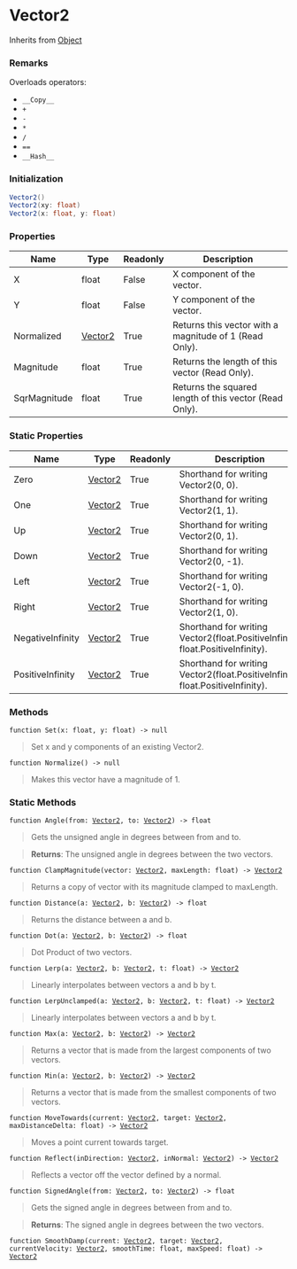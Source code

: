 # Vector2
Inherits from [Object](../objects/Object.md)
### Remarks
Overloads operators: 
- `__Copy__`
- `+`
- `-`
- `*`
- `/`
- `==`
- `__Hash__`
### Initialization
```csharp
Vector2()
Vector2(xy: float)
Vector2(x: float, y: float)
```

### Properties
|Name|Type|Readonly|Description|
|---|---|---|---|
|X|float|False|X component of the vector.|
|Y|float|False|Y component of the vector.|
|Normalized|[Vector2](../objects/Vector2.md)|True|Returns this vector with a magnitude of 1 (Read Only).|
|Magnitude|float|True|Returns the length of this vector (Read Only).|
|SqrMagnitude|float|True|Returns the squared length of this vector (Read Only).|


### Static Properties
|Name|Type|Readonly|Description|
|---|---|---|---|
|Zero|[Vector2](../objects/Vector2.md)|True|Shorthand for writing Vector2(0, 0).|
|One|[Vector2](../objects/Vector2.md)|True|Shorthand for writing Vector2(1, 1).|
|Up|[Vector2](../objects/Vector2.md)|True|Shorthand for writing Vector2(0, 1).|
|Down|[Vector2](../objects/Vector2.md)|True|Shorthand for writing Vector2(0, -1).|
|Left|[Vector2](../objects/Vector2.md)|True|Shorthand for writing Vector2(-1, 0).|
|Right|[Vector2](../objects/Vector2.md)|True|Shorthand for writing Vector2(1, 0).|
|NegativeInfinity|[Vector2](../objects/Vector2.md)|True|Shorthand for writing Vector2(float.PositiveInfinity, float.PositiveInfinity).|
|PositiveInfinity|[Vector2](../objects/Vector2.md)|True|Shorthand for writing Vector2(float.PositiveInfinity, float.PositiveInfinity).|


### Methods
<pre class="language-typescript"><code class="lang-typescript">function Set(x: float, y: float) -> null</code></pre>
> Set x and y components of an existing Vector2.

<pre class="language-typescript"><code class="lang-typescript">function Normalize() -> null</code></pre>
> Makes this vector have a magnitude of 1.


### Static Methods
<pre class="language-typescript"><code class="lang-typescript">function Angle(from: <a data-footnote-ref href="#user-content-fn-Vector2">Vector2</a>, to: <a data-footnote-ref href="#user-content-fn-Vector2">Vector2</a>) -> float</code></pre>
> Gets the unsigned angle in degrees between from and to.

> **Returns**: The unsigned angle in degrees between the two vectors.
<pre class="language-typescript"><code class="lang-typescript">function ClampMagnitude(vector: <a data-footnote-ref href="#user-content-fn-Vector2">Vector2</a>, maxLength: float) -> <a data-footnote-ref href="#user-content-fn-Vector2">Vector2</a></code></pre>
> Returns a copy of vector with its magnitude clamped to maxLength.

<pre class="language-typescript"><code class="lang-typescript">function Distance(a: <a data-footnote-ref href="#user-content-fn-Vector2">Vector2</a>, b: <a data-footnote-ref href="#user-content-fn-Vector2">Vector2</a>) -> float</code></pre>
> Returns the distance between a and b.

<pre class="language-typescript"><code class="lang-typescript">function Dot(a: <a data-footnote-ref href="#user-content-fn-Vector2">Vector2</a>, b: <a data-footnote-ref href="#user-content-fn-Vector2">Vector2</a>) -> float</code></pre>
> Dot Product of two vectors.

<pre class="language-typescript"><code class="lang-typescript">function Lerp(a: <a data-footnote-ref href="#user-content-fn-Vector2">Vector2</a>, b: <a data-footnote-ref href="#user-content-fn-Vector2">Vector2</a>, t: float) -> <a data-footnote-ref href="#user-content-fn-Vector2">Vector2</a></code></pre>
> Linearly interpolates between vectors a and b by t.

<pre class="language-typescript"><code class="lang-typescript">function LerpUnclamped(a: <a data-footnote-ref href="#user-content-fn-Vector2">Vector2</a>, b: <a data-footnote-ref href="#user-content-fn-Vector2">Vector2</a>, t: float) -> <a data-footnote-ref href="#user-content-fn-Vector2">Vector2</a></code></pre>
> Linearly interpolates between vectors a and b by t.

<pre class="language-typescript"><code class="lang-typescript">function Max(a: <a data-footnote-ref href="#user-content-fn-Vector2">Vector2</a>, b: <a data-footnote-ref href="#user-content-fn-Vector2">Vector2</a>) -> <a data-footnote-ref href="#user-content-fn-Vector2">Vector2</a></code></pre>
> Returns a vector that is made from the largest components of two vectors.

<pre class="language-typescript"><code class="lang-typescript">function Min(a: <a data-footnote-ref href="#user-content-fn-Vector2">Vector2</a>, b: <a data-footnote-ref href="#user-content-fn-Vector2">Vector2</a>) -> <a data-footnote-ref href="#user-content-fn-Vector2">Vector2</a></code></pre>
> Returns a vector that is made from the smallest components of two vectors.

<pre class="language-typescript"><code class="lang-typescript">function MoveTowards(current: <a data-footnote-ref href="#user-content-fn-Vector2">Vector2</a>, target: <a data-footnote-ref href="#user-content-fn-Vector2">Vector2</a>, maxDistanceDelta: float) -> <a data-footnote-ref href="#user-content-fn-Vector2">Vector2</a></code></pre>
> Moves a point current towards target.

<pre class="language-typescript"><code class="lang-typescript">function Reflect(inDirection: <a data-footnote-ref href="#user-content-fn-Vector2">Vector2</a>, inNormal: <a data-footnote-ref href="#user-content-fn-Vector2">Vector2</a>) -> <a data-footnote-ref href="#user-content-fn-Vector2">Vector2</a></code></pre>
> Reflects a vector off the vector defined by a normal.

<pre class="language-typescript"><code class="lang-typescript">function SignedAngle(from: <a data-footnote-ref href="#user-content-fn-Vector2">Vector2</a>, to: <a data-footnote-ref href="#user-content-fn-Vector2">Vector2</a>) -> float</code></pre>
> Gets the signed angle in degrees between from and to.

> **Returns**: The signed angle in degrees between the two vectors.
<pre class="language-typescript"><code class="lang-typescript">function SmoothDamp(current: <a data-footnote-ref href="#user-content-fn-Vector2">Vector2</a>, target: <a data-footnote-ref href="#user-content-fn-Vector2">Vector2</a>, currentVelocity: <a data-footnote-ref href="#user-content-fn-Vector2">Vector2</a>, smoothTime: float, maxSpeed: float) -> <a data-footnote-ref href="#user-content-fn-Vector2">Vector2</a></code></pre>

[^Camera]: [Camera](../static/Camera.md)
[^Character]: [Character](../objects/Character.md)
[^Collider]: [Collider](../objects/Collider.md)
[^Collision]: [Collision](../objects/Collision.md)
[^Color]: [Color](../objects/Color.md)
[^Convert]: [Convert](../static/Convert.md)
[^Cutscene]: [Cutscene](../static/Cutscene.md)
[^Dict]: [Dict](../objects/Dict.md)
[^Game]: [Game](../static/Game.md)
[^Human]: [Human](../objects/Human.md)
[^Input]: [Input](../static/Input.md)
[^Json]: [Json](../static/Json.md)
[^LineCastHitResult]: [LineCastHitResult](../objects/LineCastHitResult.md)
[^LineRenderer]: [LineRenderer](../objects/LineRenderer.md)
[^List]: [List](../objects/List.md)
[^Map]: [Map](../static/Map.md)
[^MapObject]: [MapObject](../objects/MapObject.md)
[^MapTargetable]: [MapTargetable](../objects/MapTargetable.md)
[^Math]: [Math](../static/Math.md)
[^Network]: [Network](../static/Network.md)
[^NetworkView]: [NetworkView](../objects/NetworkView.md)
[^PersistentData]: [PersistentData](../static/PersistentData.md)
[^Physics]: [Physics](../static/Physics.md)
[^Player]: [Player](../objects/Player.md)
[^Quaternion]: [Quaternion](../objects/Quaternion.md)
[^Random]: [Random](../objects/Random.md)
[^Range]: [Range](../objects/Range.md)
[^RoomData]: [RoomData](../static/RoomData.md)
[^Set]: [Set](../objects/Set.md)
[^Shifter]: [Shifter](../objects/Shifter.md)
[^String]: [String](../static/String.md)
[^Time]: [Time](../static/Time.md)
[^Titan]: [Titan](../objects/Titan.md)
[^Transform]: [Transform](../objects/Transform.md)
[^UI]: [UI](../static/UI.md)
[^Vector2]: [Vector2](../objects/Vector2.md)
[^Vector3]: [Vector3](../objects/Vector3.md)
[^Object]: [Object](../objects/Object.md)
[^Component]: [Component](../objects/Component.md)
